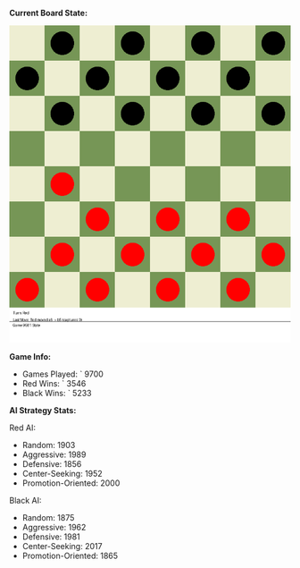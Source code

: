 
**Current Board State:**  
<!-- START_GIF -->
![Checkers Game](./checkers_game.gif)
<!-- END_GIF -->

**Game Info:**  
- Games Played: `<!-- GAMES_PLAYED --> 9700
- Red Wins: `<!-- RED_WINS --> 3546
- Black Wins: `<!-- BLACK_WINS --> 5233

<!-- AI_STATS -->
**AI Strategy Stats:**

Red AI:
- Random: 1903
- Aggressive: 1989
- Defensive: 1856
- Center-Seeking: 1952
- Promotion-Oriented: 2000

Black AI:
- Random: 1875
- Aggressive: 1962
- Defensive: 1981
- Center-Seeking: 2017
- Promotion-Oriented: 1865

